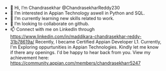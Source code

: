 - 👋 Hi, I’m Chandrasekhar @ChandrasekharReddy230
- 👀 I’m interested in Appian Technology aswell in Python and SQL.
- 🌱 I’m currently learning new skills related to work.
- 💞️ I’m looking to collaborate on github.
- 📫 Connect with me on LinkedIn through https://www.linkedin.com/in/maddikara-chandrasekhar-reddy-31b78619a/
Recently, I became Certified Appian Developer L1. Currently, I'm Exploring oppurtunities in Appian Technologies. Kindly let me know if there any openings. I'd be happy to hear back from you. 
View my achievement here: https://community.appian.com/members/chandrasekharr5247
<!---
ChandrasekharReddy230/ChandrasekharReddy230 is a ✨ special ✨ repository because its `README.md` (this file) appears on your GitHub profile.
You can click the Preview link to take a look at your changes.
--->
